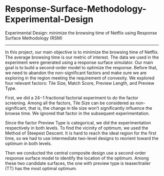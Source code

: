 # Response-Surface-Methodology-Experimental-Design
Experimental Design: minimize the browsing time of Netflix using Response Surface Methodology (RSM)

---

In this project, our main objective is to minimize the browsing time of Netflix. The average browsing time is
our metric of interest. The data we used in the experiment were generated using a response surface simulator.
Our main goal is to build a second-order model to optimize the response. Before that, we need to abandon
the non-significant factors and make sure we are exploring in the region meeting the requirement of convexity.
We explored four relevant factors: Tile Size, Match Score, Preview Length, and Preview Type. 

First, we did a 24−1
fractional factorial experiment to do the factor screening. Among all the factors, Tile Size can be
considered as non-significant, that is, the change in tile size won’t significantly influence the browse time. We
ignored that factor in the subsequent experimentation.

Since the factor Preview Type is categorical, we did the experimentation respectively in both levels.
To find the vicinity of optimum, we used the Method of Steepest Descent. It is hard to reach the ideal region
for the first time, so we had to use intermediate two-level designs to reorient toward the optimum in both
levels.

Then we conducted the central composite design use a second-order response surface model to identify the
location of the optimum. Among these two candidate surfaces, the one with preview type is teaser/trailer
(TT) has the most optimal optimum.
